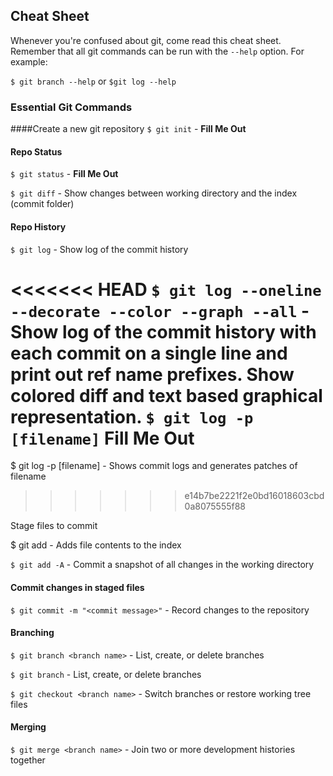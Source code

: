 ## Cheat Sheet

Whenever you're confused about git, come read this cheat sheet. Remember that all git commands can be run with the `--help` option. For example:

`$ git branch --help` or `$git log --help`

### Essential Git Commands

####Create a new git repository
`$ git init` - __Fill Me Out__

#### Repo Status
`$ git status` - __Fill Me Out__

`$ git diff` - Show changes between working directory and the index (commit folder)

#### Repo History
`$ git log` - Show log of the commit history

<<<<<<< HEAD
`$ git log --oneline --decorate --color --graph --all` - Show log of the commit history with each commit on a single line and print out ref name prefixes. Show colored diff and text based graphical representation.
`$ git log -p [filename]` __Fill Me Out__
=======
$ git log -p [filename] - Shows commit logs and generates patches of filename
>>>>>>> e14b7be2221f2e0bd16018603cbd0a8075555f88

Stage files to commit

$ git add <filename> - Adds file contents to the index


`$ git add -A` - Commit a snapshot of all changes in the working directory

#### Commit changes in staged files
`$ git commit -m "<commit message>"` - Record changes to the repository

#### Branching
`$ git branch <branch name>` - List, create, or delete branches

`$ git branch` - List, create, or delete branches

`$ git checkout <branch name>` -  Switch branches or restore working tree files

#### Merging

`$ git merge <branch name>` - Join two or more development histories together